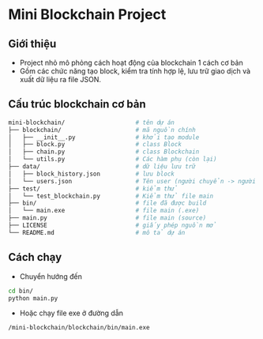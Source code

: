 # Mini Blockchain Project

## Giới thiệu
- Project nhỏ mô phỏng cách hoạt động của blockchain 1 cách cơ bản 
- Gồm các chức năng tạo block, kiểm tra tính hợp lệ, lưu trữ giao dịch và xuất dữ liệu ra file JSON. 

## Cấu trúc blockchain cơ bản

<!--
```bash
mini-blockchain/
├── blockchain/
│   ├── __init__.py
│   ├── block.py
│   ├── chain.py
│   └── utils.py
├── data/
│   ├── coins.json
│   └── users.json
├── test/
│   └── test_blockchain.py
├── bin/
│   └── main.exe
├── main.py
├── LICENSE
└── README.md

```
- mini-blockchain: folder chính
- blockchain: chứa source code chính
    + init: khởi tạo
    + block: class block
    + chain: class chain
    + utils: các hàm phụ 
- data: chứa dữ liệu block
    + users: tên người nhận và chuyển
    + block_history: lịch sử block
- tests: test file trước khi cho ra file main
- main: file chính
-->
```bash
mini-blockchain/                    # tên dự án 
├── blockchain/                     # mã nguồn chính
│   ├── __init__.py                 # khởi tạo module
│   ├── block.py                    # class Block
│   ├── chain.py                    # class Blockchain
│   └── utils.py                    # Các hàm phụ (còn lại)
├── data/                           # dữ liệu lưu trữ 
│   ├── block_history.json          # lưu block
│   └── users.json                  # Tên user (người chuyển -> người nhận)
├── test/                           # kiểm thử
│   └── test_blockchain.py          # Kiểm thử file main
├── bin/                            # file đã được build
│   └── main.exe                    # file main (.exe)
├── main.py                         # file main (source)
├── LICENSE                         # giấy phép nguồn mở
└── README.md                       # mô tả dự án 
```

## Cách chạy 

- Chuyển hướng đến 
```bash
cd bin/
python main.py
```
- Hoặc chạy file exe ở đường dẫn
```bash
/mini-blockchain/blockchain/bin/main.exe
```

